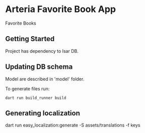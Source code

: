 # Arteria Favorite Book App

Favorite Books

## Getting Started

Project has dependency to Isar DB.

## Updating DB schema

Model are described in 'model' folder.

To generate files run:

```
dart run build_runner build
```

## Generating localization
dart run easy_localization:generate -S assets/translations -f keys